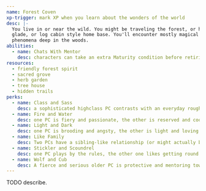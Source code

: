 ```yaml
---
name: Forest Coven
xp-trigger: mark XP when you learn about the wonders of the world
desc: |-
  You live in or near the wild. You might be traveling the forest, or have some kind of natural cave,
  glade, or log cabin style home base. You'll encounter mostly magical beings and mysterious
  phenomena deep in the woods.
abilities:
  - name: Chats With Mentor
    desc: characters can take an extra Maturity condition before retiring
resources:
  - friendly forest spirit
  - sacred grove
  - herb garden
  - tree house
  - hidden trails
perks:
  - name: Class and Sass
    desc: a sophisticated high­class PC contrasts with an everyday rough­-and-­ready PC
  - name: Fire and Water
    desc: one PC is fiery and passionate, the other is reserved and cool
  - name: Light and Dark
    desc: one PC is brooding and angsty, the other is light and loving
  - name: Like Family
    desc: Two PCs have a sibling­-like relationship (or might actually be related)
  - name: Stickler and Scoundrel
    desc: one PC plays by the rules, the other one likes getting round them
  - name: Wolf and Cub
    desc: A fierce and serious older PC is protective and mentoring toward an innocent or cheerful younger PC
---
```


TODO describe.